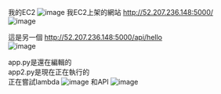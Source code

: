 我的EC2
![image](https://github.com/user-attachments/assets/7a84b2c2-ca7a-48d2-b808-972eb9dbb9bc)
我EC2上架的網站
http://52.207.236.148:5000/  
![image](https://github.com/user-attachments/assets/6a702609-39dc-4517-b468-607808954850)

這是另一個
http://52.207.236.148:5000/api/hello  
![image](https://github.com/user-attachments/assets/18983a32-11bf-456f-a29f-296e553988ba)

app.py是還在編輯的  
app2.py是現在正在執行的  
正在嘗試lambda
![image](https://github.com/user-attachments/assets/6db42a45-a0ef-43e0-a322-bae3ed114662)
和API
![image](https://github.com/user-attachments/assets/f2fdd070-2841-4b46-8524-9dcf97d2174e)
